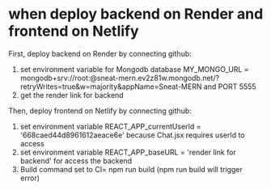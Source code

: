 # when deploy backend on Render and frontend on Netlify

First, deploy backend on Render by connecting github:
1. set environment variable for Mongodb database MY_MONGO_URL = mongodb+srv://root:<password>@sneat-mern.ev2z81w.mongodb.net/?retryWrites=true&w=majority&appName=Sneat-MERN and PORT 5555
2. get the render link for backend

Then, deploy frontend on Netlify by connecting github:
1. set environment variable REACT_APP_currentUserId = '668caed44d8961612aeace6e' because Chat.jsx requires userId to access
2. set environment variable REACT_APP_baseURL = 'render link for backend' for access the backend
3. Build command set to CI= npm run build (npm run build will trigger error)

